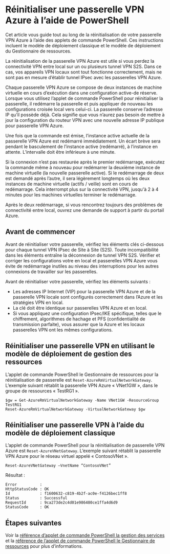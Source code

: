 <properties
   pageTitle="Réinitialiser une passerelle VPN Azure | Microsoft Azure"
   description="Cet article vous guide tout au long de la réinitialisation de votre passerelle VPN Azure. L’article s’applique aux passerelles VPN dans standard et les modèles de déploiement Gestionnaire de ressources."
   services="vpn-gateway"
   documentationCenter="na"
   authors="cherylmc"
   manager="carmonm"
   editor=""
   tags="azure-resource-manager,azure-service-management"/>

<tags
   ms.service="vpn-gateway"
   ms.devlang="na"
   ms.topic="article"
   ms.tgt_pltfrm="na"
   ms.workload="infrastructure-services"
   ms.date="09/23/2016"
   ms.author="cherylmc"/>

# <a name="reset-an-azure-vpn-gateway-using-powershell"></a>Réinitialiser une passerelle VPN Azure à l’aide de PowerShell


Cet article vous guide tout au long de la réinitialisation de votre passerelle VPN Azure à l’aide des applets de commande PowerShell. Ces instructions incluent le modèle de déploiement classique et le modèle de déploiement du Gestionnaire de ressources.

La réinitialisation de la passerelle VPN Azure est utile si vous perdez la connectivité VPN entre local sur un ou plusieurs tunnel VPN S2S. Dans ce cas, vos appareils VPN locaux sont tout fonctionne correctement, mais ne sont pas en mesure d’établir tunnel IPsec avec les passerelles VPN Azure. 

Chaque passerelle VPN Azure se compose de deux instances de machine virtuelle en cours d’exécution dans une configuration active-de réserve. Lorsque vous utilisez l’applet de commande PowerShell pour réinitialiser la passerelle, il redémarre la passerelle et puis appliquer de nouveau les configurations croisée local vers celui-ci. La passerelle conserve l’adresse IP qu’il possède déjà. Cela signifie que vous n’aurez pas besoin de mettre à jour la configuration du routeur VPN avec une nouvelle adresse IP publique pour passerelle VPN Azure.  

Une fois que la commande est émise, l’instance active actuelle de la passerelle VPN Azure est redémarré immédiatement. Un écart brève sera pendant le basculement de l’instance active (redémarré), à l’instance en attente. L’intervalle doit être inférieure à une minute.

Si la connexion n’est pas restaurée après le premier redémarrage, exécutez la commande même à nouveau pour redémarrer la deuxième instance de machine virtuelle (la nouvelle passerelle active). Si le redémarrage de deux est demandé après l’autre, il sera légèrement longtemps où les deux instances de machine virtuelle (actifs / veille) sont en cours de redémarrage. Cela interrompt plus sur la connectivité VPN, jusqu'à 2 à 4 minutes pour les machines virtuelles terminer le redémarrage.

Après le deux redémarrage, si vous rencontrez toujours des problèmes de connectivité entre local, ouvrez une demande de support à partir du portail Azure.

## <a name="before-you-begin"></a>Avant de commencer

Avant de réinitialiser votre passerelle, vérifiez les éléments clés ci-dessous pour chaque tunnel VPN IPsec de Site à Site (S2S). Toute incompatibilité dans les éléments entraîne la déconnexion de tunnel VPN S2S. Vérifier et corriger les configurations votre en local et passerelles VPN Azure vous évite de redémarrage inutiles au niveau des interruptions pour les autres connexions de travailler sur les passerelles.

Avant de réinitialiser votre passerelle, vérifiez les éléments suivants :

- Les adresses IP Internet (VIP) pour la passerelle VPN Azure et de la passerelle VPN locale sont configurés correctement dans l’Azure et les stratégies VPN en local.
- La clé doit être identique sur passerelles VPN Azure et en local.
- Si vous appliquez une configuration IPsec/IKE spécifique, telles que le chiffrement, algorithmes de hachage et PFS (confidentialité de transmission parfaite), vous assurer que la Azure et les locaux passerelles VPN ont les mêmes configurations.

## <a name="reset-a-vpn-gateway-using-the-resource-management-deployment-model"></a>Réinitialiser une passerelle VPN en utilisant le modèle de déploiement de gestion des ressources

L’applet de commande PowerShell le Gestionnaire de ressources pour la réinitialisation de passerelle est `Reset-AzureRmVirtualNetworkGateway`. L’exemple suivant rétablit la passerelle VPN Azure « VNet1GW », dans le groupe de ressources « TestRG1 ».

    $gw = Get-AzureRmVirtualNetworkGateway -Name VNet1GW -ResourceGroup TestRG1
    Reset-AzureRmVirtualNetworkGateway -VirtualNetworkGateway $gw

## <a name="reset-a-vpn-gateway-using-the-classic-deployment-model"></a>Réinitialiser une passerelle VPN à l’aide du modèle de déploiement classique

L’applet de commande PowerShell pour la réinitialisation de passerelle VPN Azure est `Reset-AzureVNetGateway`. L’exemple suivant rétablit la passerelle VPN Azure pour le réseau virtuel appelé « ContosoVNet ».
 
    Reset-AzureVNetGateway –VnetName “ContosoVNet” 

Résultat :

    Error          :
    HttpStatusCode : OK
    Id             : f1600632-c819-4b2f-ac0e-f4126bec1ff8
    Status         : Successful
    RequestId      : 9ca273de2c4d01e986480ce1ffa4d6d9
    StatusCode     : OK


## <a name="next-steps"></a>Étapes suivantes
    
Voir la [référence d’applet de commande PowerShell la gestion des services](https://msdn.microsoft.com/library/azure/mt617104.aspx) et la [référence de l’applet de commande PowerShell le Gestionnaire de ressources](http://go.microsoft.com/fwlink/?LinkId=828732) pour plus d’informations.






